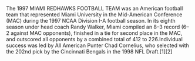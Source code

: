 The 1997 MIAMI REDHAWKS FOOTBALL TEAM was an American football team that represented Miami University in the Mid-American Conference (MAC) during the 1997 NCAA Division I-A football season. In its eighth season under head coach Randy Walker, Miami compiled an 8–3 record (6–2 against MAC opponents), finished in a tie for second place in the MAC, and outscored all opponents by a combined total of 412 to 226.Individual success was led by All American Punter Chad Cornelius, who selected with the 202nd pick by the Cincinnati Bengals in the 1998 NFL Draft.[1][2]
